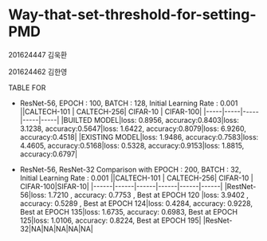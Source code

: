 # Way-that-set-threshold-for-setting-PMD
 201624447 김욱환 
 
 201624462 김한영


TABLE FOR 
 * ResNet-56, EPOCH : 100, BATCH : 128, Initial Learning Rate : 0.001
     ||CALTECH-101 | CALTECH-256| CIFAR-10 | CIFAR-100|
     |-----|-----|-----|-----|-----|
     |BUILTED MODEL|loss: 0.8956, accuracy:0.8403|loss: 3.1238, accuracy:0.5647|loss: 1.6422, accuracy:0.8079|loss: 6.9260,  accuracy:0.4518|
     |EXISTING MODEL|loss: 1.9486, accuracy:0.7583|loss: 4.4605, accuracy:0.5168|loss: 0.5328, accuracy:0.9153|loss: 1.8815,  accuracy:0.6797|  
  
 * ResNet-56, ResNet-32 Comparison with EPOCH : 200, BATCH : 32, Initial Learning Rate : 0.001
      ||CALTECH-101 | CALTECH-256| CIFAR-10 | CIFAR-100|SIFAR-10|
      |------|------|------|------|------|------|
      |RestNet-56|loss: 1.7210 ,  accuracy: 0.7753 , Best at EPOCH 120 |loss: 3.9402 ,  accuracy: 0.5289 , Best at EPOCH 124|loss: 0.4284, accuracy: 0.9228, Best at EPOCH 135|loss: 1.6735, accuracy: 0.6983, Best at EPOCH 125|loss: 1.0106, accuracy: 0.8224, Best at EPOCH 195|
      |ResNet-32|NA|NA|NA|NA|NA|
